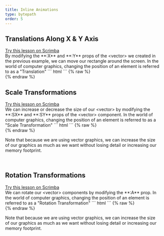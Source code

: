 ```yaml
---
title: Inline Animations
type: bytepath
order: 5
---
```

## Translations Along X & Y Axis

<div class="scrimba"><a href="" target="_blank" rel="noopener noreferrer">Try this lesson on Scrimba</a></div>
By modifying the **:X** and **:Y** props of the &lt;vector&gt; we created in the previous example, we can move our rectangle around the screen. In the world of computer graphics, changing the position of an element is referred to as a "Translation"
``` html
<script>
    import Bytepath from "bytepath";

    export default {
        data() {
            return { x: 1, y: 1 };
        },

        components: {
            balloon: Bytepath.samples.assets.balloon,
        }
    }
</script>

<template>
    <div>
        <input type="range" v-model.number="x" min="0" max="100" />X = {{ x }}<br/>
        <input type="range" v-model.number="y" min="0" max="100" />Y = {{ y }}<br/>
        <balloon :x="x" :y="y"/>
    </div>
</template>
```
{% raw %}
<div id="app1" class="demo">
    <anim-trans />
</div>
<script>
var app1 = new window.vueapp({ el: '#app1' })
</script>
{% endraw %}

<br />

## Scale Transformations

<div class="scrimba"><a href="" target="_blank" rel="noopener noreferrer">Try this lesson on Scrimba</a></div>
We can increase or decrease the size of our &lt;vector&gt; by modifying the **:SX** and **:SY** props of the &lt;vector&gt; component. In the world of computer graphics, changing the position of an element is referred to as a "Scale Transformation"
``` html
<script>
    import Bytepath from "bytepath";

    export default {
        data() {
            return {
                sx: 1,
                sy: 1,
            };
        },

        components: {
            balloon: Bytepath.samples.assets.balloon,
        }
    }
</script>

<template>
    <div>
        <input type="range" v-model.number="sx" min="0" max="4">Scale X = {{ sx }}<br/>
        <input type="range" v-model.number="sy" min="0" max="4">Scale Y = {{ sy }}<br/>
        <balloon :sx="sx" :sy="sy"/>
    </div>
</template>
```
{% raw %}
<div id="vector-rect-scale-prop" class="demo">
    <anim-scale />
</div>
<script>
var app4 = new window.vueapp({ el: '#vector-rect-scale-prop' })
</script>
{% endraw %}

<p class="tip success">Note that because we are using vector graphics, we can increase the size of our graphics as much as we want without losing detail or increasing our memory footprint.</p> 

<br />

## Rotation Transformations

<div class="scrimba"><a href="" target="_blank" rel="noopener noreferrer">Try this lesson on Scrimba</a></div>
We can rotate our &lt;vector&gt; components by modifying the **:A** prop. In the world of computer graphics, changing the position of an element is referred to as a "Rotation Transformation"
``` html
<script>
    import Bytepath from "bytepath";

    export default {
        data() {
            return { angle: 0 };
        },

        components: {
            balloon: Bytepath.samples.assets.balloon,
        }
    }
</script>

<template>
    <div>
        <input type="range" v-model.number="angle" min="0" max="360">Angle = {{ angle }}
        <svg width="100%" height="100%">
            <!-- Rotates in a circle starting at 0 Deg -->
            <balloon :a="angle % 360"/>

            <!-- Rotates in a circle starting at 45 Deg -->
            <balloon color="blue" :a="(45 + angle) % 360" :x="125"/>

            <!-- Rotates in a circle starting at 90 Deg -->
            <balloon color="green" :a="(90 + angle) % 360" :x="225"/>

            <!-- Rotates in a circle starting at 200 Deg -->
            <balloon color="orange" :a="(200 + angle) % 360" :x="325"/>
        </svg>
    </div>
</template>
```
{% raw %}
<div id="vector-rect-rot-prop" class="demo">
    <anim-rotate />
</div>
<script>
var app4 = new window.vueapp({ el: '#vector-rect-rot-prop' })
</script>
{% endraw %}

<p class="tip success">Note that because we are using vector graphics, we can increase the size of our graphics as much as we want without losing detail or increasing our memory footprint.</p> 

<br />
<div style="height:100px" />
